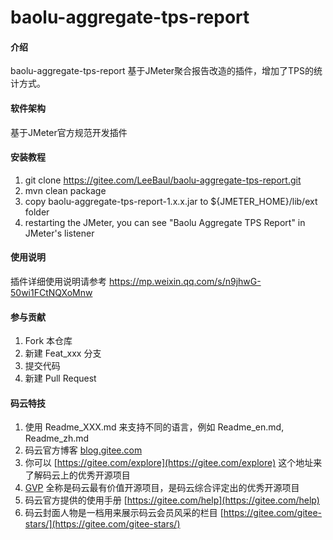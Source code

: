 # baolu-aggregate-tps-report

#### 介绍
baolu-aggregate-tps-report 基于JMeter聚合报告改造的插件，增加了TPS的统计方式。

#### 软件架构
基于JMeter官方规范开发插件

#### 安装教程

1. git clone https://gitee.com/LeeBaul/baolu-aggregate-tps-report.git
2. mvn clean package 
3. copy baolu-aggregate-tps-report-1.x.x.jar to ${JMETER_HOME}/lib/ext folder
4. restarting the JMeter, you can see "Baolu Aggregate TPS Report" in JMeter's listener

#### 使用说明

插件详细使用说明请参考 https://mp.weixin.qq.com/s/n9jhwG-50wi1FCtNQXoMnw

#### 参与贡献

1.  Fork 本仓库
2.  新建 Feat_xxx 分支
3.  提交代码
4.  新建 Pull Request


#### 码云特技

1.  使用 Readme\_XXX.md 来支持不同的语言，例如 Readme\_en.md, Readme\_zh.md
2.  码云官方博客 [blog.gitee.com](https://blog.gitee.com)
3.  你可以 [https://gitee.com/explore](https://gitee.com/explore) 这个地址来了解码云上的优秀开源项目
4.  [GVP](https://gitee.com/gvp) 全称是码云最有价值开源项目，是码云综合评定出的优秀开源项目
5.  码云官方提供的使用手册 [https://gitee.com/help](https://gitee.com/help)
6.  码云封面人物是一档用来展示码云会员风采的栏目 [https://gitee.com/gitee-stars/](https://gitee.com/gitee-stars/)
